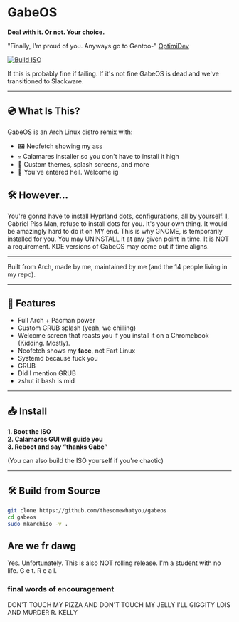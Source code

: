 # GabeOS

**Deal with it. Or not. Your choice.**

"Finally, I'm proud of you. Anyways go to Gentoo-" [OptimiDev](https://github.com/OptimiDEV)

[![Build ISO](https://github.com/GabeOS-Arch/GabeOS-Workflow-Dev/actions/workflows/build-iso.yml/badge.svg)](https://github.com/GabeOS-Arch/GabeOS-Workflow-Dev/actions/workflows/build-iso.yml)

If this is probably fine if failing. If it's not fine GabeOS is dead and we've transitioned to Slackware.

---

## 💿 What Is This?

GabeOS is an Arch Linux distro remix with:
- 🖼️ Neofetch showing my ass
- 💀 Calamares installer so you don't have to install it high
- 🔮 Custom themes, splash screens, and more
- 🧠 You've entered hell. Welcome ig

## 🛠️ However... 

You're gonna have to install Hyprland dots, configurations, all by yourself.
I, Gabriel Piss Man, refuse to install dots for you.
It's your own thing. It would be amazingly hard to do it on MY end.
This is why GNOME, is temporarily installed for you. You may UNINSTALL it at any given point in time. It is NOT a requirement.
KDE versions of GabeOS may come out if time aligns. 

---

Built from Arch, made by me, maintained by me (and the 14 people living in my repo).

---

## 🚀 Features

- Full Arch + Pacman power
- Custom GRUB splash (yeah, we chilling)
- Welcome screen that roasts you if you install it on a Chromebook (Kidding. Mostly). 
- Neofetch shows my **face**, not Fart Linux
- Systemd because fuck you
- GRUB
- Did I mention GRUB
- zshut it bash is mid

---

## 📥 Install

**1. Boot the ISO**  
**2. Calamares GUI will guide you**  
**3. Reboot and say “thanks Gabe”**

(You can also build the ISO yourself if you're chaotic)

---

## 🛠️ Build from Source

```bash
git clone https://github.com/thesomewhatyou/gabeos
cd gabeos
sudo mkarchiso -v .
```

## Are we fr dawg 

Yes. Unfortunately. 
This is also NOT rolling release. I'm a student with no life. G e t.  R e a l.

### final words of encouragement

DON'T TOUCH MY PIZZA AND DON'T TOUCH MY JELLY
I'LL GIGGITY LOIS AND MURDER R. KELLY

